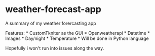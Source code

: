# weather-forecast-app

A summary of my weather forercasting app

Features:
    * CustomTkniter as the GUI
    * Openweatherapi 
    * Datetime
    * Images 
    * Day/night
    * Temperature
    * Will be done in Python language

Hopefully i won't run into issues along the way.
